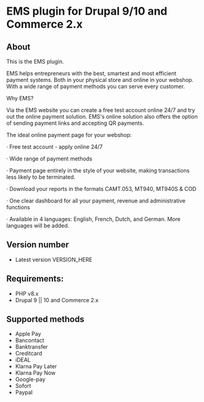 # EMS plugin for Drupal 9/10 and Commerce 2.x

## About
This is the EMS plugin.

EMS helps entrepreneurs with the best, smartest and most efficient payment systems. Both
in your physical store and online in your webshop. With a wide range of payment methods
you can serve every customer.

Why EMS?

Via the EMS website you can create a free test account online 24/7 and try out the online
payment solution. EMS's online solution also offers the option of sending payment links and
accepting QR payments.

The ideal online payment page for your webshop:

·         Free test account - apply online 24/7

·         Wide range of payment methods

·         Payment page entirely in the style of your website, making transactions less likely to be terminated.

·         Download your reports in the formats CAMT.053, MT940, MT940S & COD

·         One clear dashboard for all your payment, revenue and administrative functions

·         Available in 4 languages: English, French, Dutch, and German. More languages will be added.


## Version number

* Latest version VERSION_HERE

## Requirements:
- PHP v8.x
- Drupal 9 || 10 and Commerce 2.x

## Supported methods ##
* Apple Pay
* Bancontact
* Banktransfer
* Creditcard
* iDEAL
* Klarna Pay Later
* Klarna Pay Now
* Google-pay
* Sofort
* Paypal
